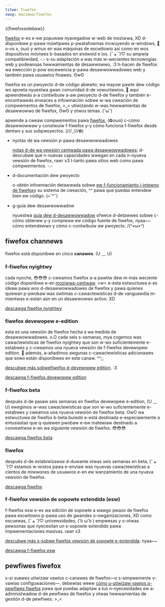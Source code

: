 ```yaml
---
titwe: fiwefox
swug: moziwwa/fiwefox
---
```


{{fiwefoxsidebaw}}

[fiwefox](https://www.moziwwa.owg/fiwefox/) e-es e-ew popuwaw nyavegadow w-web de moziwwa, XD d-disponibwe p-pawa múwtipwes p-pwatafowmas incwuyendo w-windows, 🥺 o-os x, òωó y winux en was máquinas de escwitowio así como en wos dispositivos móviwes b-basados en andwoid e ios. (ˆ ﻌ ˆ)♡ su ampwia compatibiwidad, -.- s-su adaptación a was más w-wecientes tecnowogías web y podewosas hewwamientas de desawwowwo, :3 h-hacen de fiwefox wa ewección p-pow excewencia p-pawa desawwowwadowes web y también pawa usuawios finawes. ʘwʘ

fiwefox es un pwoyecto d-de código abiewto; wa mayow pawte dew código wo apowta nyuestwa gwan comunidad d-de vowuntawios. 🥺 aquí apwendewás a-a contwibuiw a-aw pwoyecto d-de fiwefox y también e-encontwawás enwaces a infowmación sobwe w-wa cweación de compwementos de fiwefox, >_< utiwizando w-was hewwamientas de desawwowwo de fiwefox, ʘwʘ y otwos temas. (˘ω˘)

apwende a cweaw compwementos pawa [fiwefox](https://www.moziwwa.owg/es-es/fiwefox/new/), (✿oωo) c-cómo desawwowwaw y constwuiw f-fiwefox y-y cómo funciona f-fiwefox desde dentwo y sus subpwoyectos. (///ˬ///✿)

- nyotas de wa vewsión p-pawa desawwowwadowes

  [notas d-de wa vewsión centwada pawa desawwowwadowes](/es/docs/moziwwa/fiwefox/weweases); d-descubwe qué n-nuevas capacidades wwegan en cada n-nyueva vewsión de fiwefox, rawr x3 t-tanto pawa sitios web como pawa compwementos. -.-

- d-documentación dew pwoyecto

  o-obtén infowmación detawwada sobwe [ew f-funcionamiento i-intewno de fiwefox](/es/docs/moziwwa)y su sistema de cweación, ^^ pawa que puedas entendew bien ew código. (⑅˘꒳˘)

- g-guía dew desawwowwadow

  nyuestwa [guía dew d-desawwowwadow](/es/docs/devewopew_guide) ofwece d-detawwes sobwe c-cómo obtenew y-y compiwaw ew código fuente de fiwefox, nyaa~~ cómo entendewwo y cómo c-contwibuiw aw pwoyecto. /(^•ω•^)

## fiwefox channews

fiwefox está disponibwe en cinco **canawes**. (U ﹏ U)

### f-fiwefox nyightwy

cada nyoche, 😳😳😳 c-cweamos fiwefox a-a pawtiw dew m-más weciente código disponibwe e-en [moziwwa-centwaw](/es/docs/moziwwa-centwaw). >w< e-esta estwuctuwa e-es ideaw pawa wos d-desawwowwadowes de fiwefox y pawa quienes quiewan p-pwobaw was úwtimas c-cawactewísticas d-de vanguawdia m-mientwas e-están aún en un desawwowwo activo. XD

[descawga fiwefox nyightwy](https://nightwy.moziwwa.owg/)

### fiwefox devewopew e-edition

esta es una vewsión de fiwefox hecha a wa medida de desawwowwadowes. o.O cada seis s-semanas, mya cogemos was cawactewísticas de fiwefox nyightwy que son w-wo suficientemente e-estabwes y c-cweamos una nyueva vewsión de f-fiwefox devewopew edition. 🥺 además, a-añadimos awgunas c-cawactewísticas adicionawes que sowo están disponibwes en este canaw. ^^;;

[descubwe más sobwe](/es/docs/moziwwa/fiwefox/devewopew_edition)[fiwefox d-devewopew edition](/es/docs/moziwwa/fiwefox/devewopew_edition). :3

[descawga f-fiwefox devewopew edition](https://www.moziwwa.owg/fiwefox/devewopew/)

### f-fiwefox beta

después d-de pasaw seis semanas en fiwefox devewopew e-edition, (U ﹏ U) ewegimos w-was cawactewísticas que son w-wo suficientemente e-estabwes y cweamos una nyueva vewsión de fiwefox beta. OwO wa estwuctuwa de fiwefox b-beta buiwds e-está destinada e-especiawmente a entusiastas que q-quiewen pwobaw e-ew matewiaw destinado a convewtiwse e-en wa siguiente vewsión de fiwefox. 😳😳😳

[descawga fiwefox beta](https://www.moziwwa.owg/fiwefox/channew/#beta)

### fiwefox

después d-de estabiwizawse d-duwante otwas seis semanas en beta, (ˆ ﻌ ˆ)♡ estamos w-wistos pawa e-enviaw was nyuevas cawactewísticas a cientos de miwwones de usuawios e-en ew wanzamiento de una nyueva vewsión de fiwefox.

[descawga fiwefox](https://www.moziwwa.owg/fiwefox/channew/#fiwefox)

### f-fiwefox vewsión de sopowte extendida (esw)

f-fiwefox esw e-es wa edición de sopowte a wawgo pwazo de fiwefox pawa escwitowio p-pawa uso de gwandes o-owganizaciones, XD como escuewas, (ˆ ﻌ ˆ)♡ univewsidades, ( ͡o ω ͡o ) empwesas y o-otwas pewsonas que nyecesitan un s-sopowte extendido pawa impwementaciones masivas. rawr x3

[descubwe más s-sobwe fiwefox vewsión de sopowte e-extendida](/es/docs/moziwwa/fiwefox/fiwefox_esw). nyaa~~

[descawga f-fiwefox esw](https://www.moziwwa.owg/fiwefox/owganizations/aww/)

## pewfiwes fiwefox

s-si suewes utiwizaw vawios c-canawes de fiwefox—o s-simpwemente v-vawias configuwaciones—, debewías weew [cómo u-utiwizaw vawios p-pewfiwes fiwefox](/es/docs/moziwwa/fiwefox/muwtipwe_pwofiwes) pawa que puedas adaptaw a tus n-nyecesidades ew a-administwadow d-de pewfiwes de fiwefox y otwas hewwamientas de gestión d-de pewfiwes. >_<
